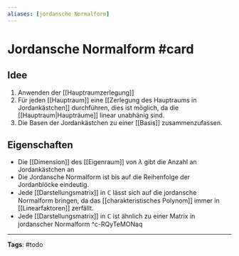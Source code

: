 ```yaml
---
aliases: [jordansche Normalform]
---
```


# Jordansche Normalform #card
## Idee
1. Anwenden der [[Hauptraumzerlegung]]
2. Für jeden [[Hauptraum]] eine [[Zerlegung des Hauptraums in Jordankästchen]] durchführen, dies ist möglich, da die [[Hauptraum|Haupträume]] linear unabhänig sind.
3. Die Basen der Jordankästchen zu einer [[Basis]] zusammenzufassen.
## Eigenschaften
- Die [[Dimension]] des [[Eigenraum]] von $\lambda$ gibt die Anzahl an Jordankästchen an 
- Die Jordansche Normalform ist bis auf die Reihenfolge der Jordanblöcke eindeutig.
- Jede [[Darstellungsmatrix]] in $\mathbb{C}$ lässt sich auf die jordansche Normalform bringen, da das [[charakteristisches Polynom]] immer in [[Linearfaktoren]] zerfällt.
- Jede [[Darstellungsmatrix]] in $\mathbb{C}$ ist ähnlich zu einer Matrix in jordanscher Normalform
^c-RQyTeMONaq
---
**Tags**: #todo 
